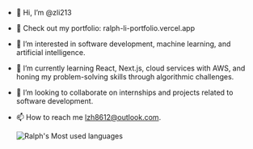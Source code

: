 - 👋 Hi, I’m @zli213
- 🔗 Check out my portfolio: ralph-li-portfolio.vercel.app
- 👀 I’m interested in software development, machine learning, and artificial intelligence.
- 🌱 I’m currently learning React, Next.js, cloud services with AWS, and honing my problem-solving skills through algorithmic challenges.
- 💞️ I’m looking to collaborate on internships and projects related to software development.
- 📫 How to reach me lzh8612@outlook.com.
 
  ![Ralph's Most used languages](https://github-readme-stats.vercel.app/api/top-langs?username=zli213&show_icons=true&count_private=true&theme=gotham&langs_count=10)
<!---
zli213/zli213 is a ✨ special ✨ repository because its `README.md` (this file) appears on your GitHub profile.
You can click the Preview link to take a look at your changes.
--->
